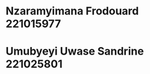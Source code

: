# Nzaramyimana Frodouard   221015977
# Umubyeyi Uwase Sandrine  221025801




               
                
